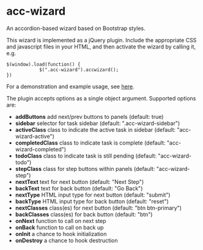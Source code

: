 acc-wizard
==========

An accordion-based wizard based on Bootstrap styles.

This wizard is implemented as a jQuery plugin. Include the appropriate CSS and javascript files in your HTML, and then activate the wizard by calling it, e.g.

    $(window).load(function() {
                $(".acc-wizard").accwizard();
    })

For a demonstration and example usage, see [here](http://sathomas.me/acc-wizard/).

The plugin accepts options as a single object argument. Supported options are:

* **addButtons** add next/prev buttons to panels (default: true)
* **sidebar** selector for task sidebar (default: ".acc-wizard-sidebar")
* **activeClass** class to indicate the active task in sidebar (default: "acc-wizard-active")
* **completedClass** class to indicate task is complete (default: "acc-wizard-completed")
* **todoClass** class to indicate task is still pending (default: "acc-wizard-todo")
* **stepClass** class for step buttons within panels (default: "acc-wizard-step")
* **nextText** text for next button (default: "Next Step")
* **backText** text for back button (default: "Go Back")
* **nextType** HTML input type for next button (default: "submit")
* **backType** HTML input type for back button (default: "reset")
* **nextClasses** class(es) for next button (default: "btn btn-primary")
* **backClasses** class(es) for back button (default: "btn")
* **onNext** function to call on next step
* **onBack** function to call on back up
* **onInit** a chance to hook initialization
* **onDestroy** a chance to hook destruction

